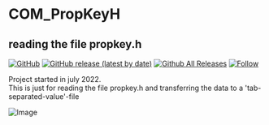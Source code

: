 # COM_PropKeyH
## reading the file propkey.h  

[![GitHub](https://img.shields.io/github/license/OlimilO1402/COM_PropKeyH?style=plastic)](https://github.com/OlimilO1402/COM_PropKeyH/blob/master/LICENSE) 
[![GitHub release (latest by date)](https://img.shields.io/github/v/release/OlimilO1402/COM_PropKeyH?style=plastic)](https://github.com/OlimilO1402/COM_PropKeyH/releases/latest)
[![Github All Releases](https://img.shields.io/github/downloads/OlimilO1402/COM_PropKeyH/total.svg)](https://github.com/OlimilO1402/COM_PropKeyH/releases/download/v1.0.1/PropKeyH_v101.zip)
[![Follow](https://img.shields.io/github/followers/OlimilO1402.svg?style=social&label=Follow&maxAge=2592000)](https://github.com/OlimilO1402/COM_PropKeyH/watchers)

Project started in july 2022.  
This is just for reading the file propkey.h and transferring the data to a 'tab-separated-value'-file 

![<AppName> Image](Resources/<AppName>.png "<AppName> Image")
